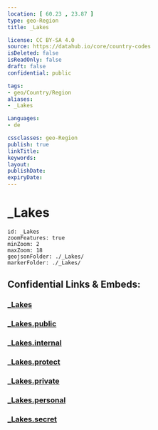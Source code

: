 ```yaml
---
location: [ 60.23 , 23.87 ] 
type: geo-Region
title: _Lakes

license: CC BY-SA 4.0
source: https://datahub.io/core/country-codes
isDeleted: false
isReadOnly: false
draft: false
confidential: public

tags:
- geo/Country/Region
aliases:
- _Lakes

Languages:
- de

cssclasses: geo-Region
publish: true
linkTitle: 
keywords: 
layout: 
publishDate: 
expiryDate: 
---
```


# _Lakes

```leaflet
id: _Lakes
zoomFeatures: true 
minZoom: 2 
maxZoom: 18
geojsonFolder: ./_Lakes/
markerFolder: ./_Lakes/
```


## Confidential Links & Embeds: 

### [_Lakes](/_Standards/Earth/Continent/Europe/Europe~North/Finland/Provinces~Finland/Southern_Finland/counties~Southern_Finland/Uusimaa/_Lakes.md) 

### [_Lakes.public](/_public/Earth/Continent/Europe/Europe~North/Finland/Provinces~Finland/Southern_Finland/counties~Southern_Finland/Uusimaa/_Lakes.public.md) 

### [_Lakes.internal](/_internal/Earth/Continent/Europe/Europe~North/Finland/Provinces~Finland/Southern_Finland/counties~Southern_Finland/Uusimaa/_Lakes.internal.md) 

### [_Lakes.protect](/_protect/Earth/Continent/Europe/Europe~North/Finland/Provinces~Finland/Southern_Finland/counties~Southern_Finland/Uusimaa/_Lakes.protect.md) 

### [_Lakes.private](/_private/Earth/Continent/Europe/Europe~North/Finland/Provinces~Finland/Southern_Finland/counties~Southern_Finland/Uusimaa/_Lakes.private.md) 

### [_Lakes.personal](/_personal/Earth/Continent/Europe/Europe~North/Finland/Provinces~Finland/Southern_Finland/counties~Southern_Finland/Uusimaa/_Lakes.personal.md) 

### [_Lakes.secret](/_secret/Earth/Continent/Europe/Europe~North/Finland/Provinces~Finland/Southern_Finland/counties~Southern_Finland/Uusimaa/_Lakes.secret.md)

